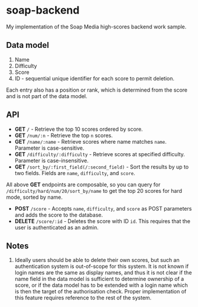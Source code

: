 soap-backend
============

My implementation of the Soap Media high-scores backend work sample.


## Data model

1. Name
2. Difficulty
3. Score
4. ID - sequential unique identifier for each score to permit deletion.

Each entry also has a position or rank, which is determined from the score and 
is not part of the data model.


## API

* **GET** `/` - Retrieve the top 10 scores ordered by score.
* **GET** `/num/:n` - Retrieve the top `n` scores.
* **GET** `/name/:name` - Retrieve scores where name matches `name`. Parameter 
  is case-sensitive.
* **GET** `/difficulty/:difficulty` - Retrieve scores at specified difficulty.
  Parameter is case-insensitive.
* **GET** `/sort_by/:first_field(/:second_field)` - Sort the results by up to 
  two fields. Fields are `name`, `difficulty`, and `score`.

All above **GET** endpoints are composable, so you can query for
`/difficulty/hard/num/20/sort_by/name`
to get the top 20 scores for hard mode, sorted by name.

* **POST** `/score` - Accepts `name`, `difficulty`, and `score` as POST 
  parameters and adds the score to the database.
* **DELETE** `/score/:id` - Deletes the score with ID `id`. This requires that 
  the user is authenticated as an admin.


## Notes

1. Ideally users should be able to delete their own scores, but such an 
   authentication system is out-of-scope for this system. It is not known if 
   login names are the same as display names, and thus it is not clear if the 
   name field in the data model is sufficient to determine ownership of a 
   score, or if the data model has to be extended with a login name which is 
   then the target of the authorisation check. Proper implementation of this 
   feature requires reference to the rest of the system.
